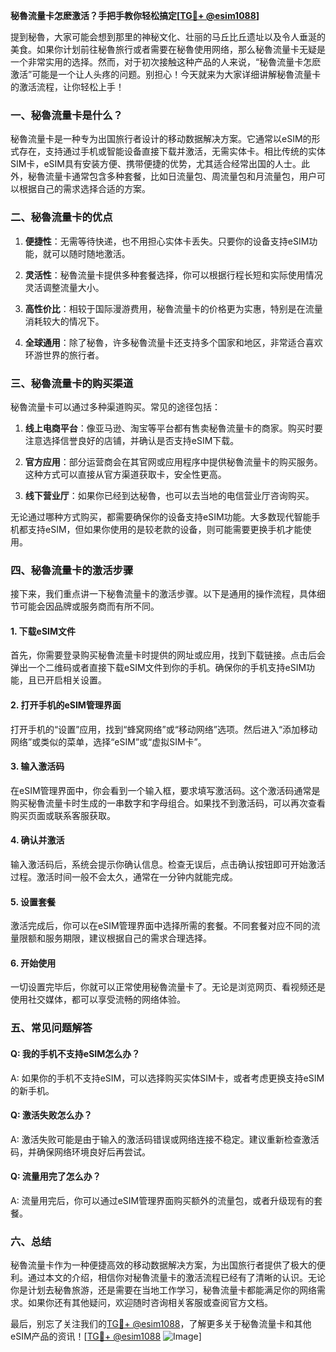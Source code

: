 **秘魯流量卡怎麽激活？手把手教你轻松搞定[[TG💪+ @esim1088](https://t.me/s/esim1088)]**

提到秘魯，大家可能会想到那里的神秘文化、壮丽的马丘比丘遗址以及令人垂涎的美食。如果你计划前往秘魯旅行或者需要在秘魯使用网络，那么秘魯流量卡无疑是一个非常实用的选择。然而，对于初次接触这种产品的人来说，“秘魯流量卡怎麽激活”可能是一个让人头疼的问题。别担心！今天就来为大家详细讲解秘魯流量卡的激活流程，让你轻松上手！

### 一、秘魯流量卡是什么？

秘魯流量卡是一种专为出国旅行者设计的移动数据解决方案。它通常以eSIM的形式存在，支持通过手机或智能设备直接下载并激活，无需实体卡。相比传统的实体SIM卡，eSIM具有安装方便、携带便捷的优势，尤其适合经常出国的人士。此外，秘魯流量卡通常包含多种套餐，比如日流量包、周流量包和月流量包，用户可以根据自己的需求选择合适的方案。

### 二、秘魯流量卡的优点

1. **便捷性**：无需等待快递，也不用担心实体卡丢失。只要你的设备支持eSIM功能，就可以随时随地激活。
   
2. **灵活性**：秘魯流量卡提供多种套餐选择，你可以根据行程长短和实际使用情况灵活调整流量大小。

3. **高性价比**：相较于国际漫游费用，秘魯流量卡的价格更为实惠，特别是在流量消耗较大的情况下。

4. **全球通用**：除了秘魯，许多秘魯流量卡还支持多个国家和地区，非常适合喜欢环游世界的旅行者。

### 三、秘魯流量卡的购买渠道

秘魯流量卡可以通过多种渠道购买。常见的途径包括：

1. **线上电商平台**：像亚马逊、淘宝等平台都有售卖秘魯流量卡的商家。购买时要注意选择信誉良好的店铺，并确认是否支持eSIM下载。

2. **官方应用**：部分运营商会在其官网或应用程序中提供秘魯流量卡的购买服务。这种方式可以直接从官方渠道获取卡，安全性更高。

3. **线下营业厅**：如果你已经到达秘魯，也可以去当地的电信营业厅咨询购买。

无论通过哪种方式购买，都需要确保你的设备支持eSIM功能。大多数现代智能手机都支持eSIM，但如果你使用的是较老款的设备，则可能需要更换手机才能使用。

### 四、秘魯流量卡的激活步骤

接下来，我们重点讲一下秘魯流量卡的激活步骤。以下是通用的操作流程，具体细节可能会因品牌或服务商而有所不同。

#### 1. 下载eSIM文件

首先，你需要登录购买秘魯流量卡时提供的网址或应用，找到下载链接。点击后会弹出一个二维码或者直接下载eSIM文件到你的手机。确保你的手机支持eSIM功能，且已开启相关设置。

#### 2. 打开手机的eSIM管理界面

打开手机的“设置”应用，找到“蜂窝网络”或“移动网络”选项。然后进入“添加移动网络”或类似的菜单，选择“eSIM”或“虚拟SIM卡”。

#### 3. 输入激活码

在eSIM管理界面中，你会看到一个输入框，要求填写激活码。这个激活码通常是购买秘魯流量卡时生成的一串数字和字母组合。如果找不到激活码，可以再次查看购买页面或联系客服获取。

#### 4. 确认并激活

输入激活码后，系统会提示你确认信息。检查无误后，点击确认按钮即可开始激活过程。激活时间一般不会太久，通常在一分钟内就能完成。

#### 5. 设置套餐

激活完成后，你可以在eSIM管理界面中选择所需的套餐。不同套餐对应不同的流量限额和服务期限，建议根据自己的需求合理选择。

#### 6. 开始使用

一切设置完毕后，你就可以正常使用秘魯流量卡了。无论是浏览网页、看视频还是使用社交媒体，都可以享受流畅的网络体验。

### 五、常见问题解答

#### Q: 我的手机不支持eSIM怎么办？
A: 如果你的手机不支持eSIM，可以选择购买实体SIM卡，或者考虑更换支持eSIM的新手机。

#### Q: 激活失败怎么办？
A: 激活失败可能是由于输入的激活码错误或网络连接不稳定。建议重新检查激活码，并确保网络环境良好后再尝试。

#### Q: 流量用完了怎么办？
A: 流量用完后，你可以通过eSIM管理界面购买额外的流量包，或者升级现有的套餐。

### 六、总结

秘魯流量卡作为一种便捷高效的移动数据解决方案，为出国旅行者提供了极大的便利。通过本文的介绍，相信你对秘魯流量卡的激活流程已经有了清晰的认识。无论你是计划去秘魯旅游，还是需要在当地工作学习，秘魯流量卡都能满足你的网络需求。如果你还有其他疑问，欢迎随时咨询相关客服或查阅官方文档。

最后，别忘了关注我们的[TG💪+ @esim1088](https://t.me/s/esim1088)，了解更多关于秘魯流量卡和其他eSIM产品的资讯！[[TG💪+ @esim1088](https://t.me/s/esim1088) ![Image](https://i.postimg.cc/4NQfJmqS/Snipaste-2025-05-13-00-14-12.png)]